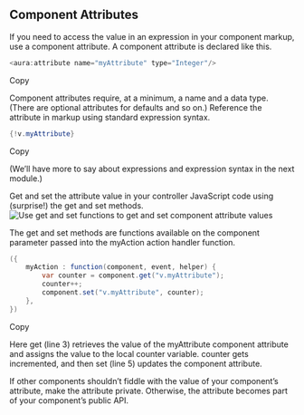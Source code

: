 ## Component Attributes

If you need to access the value in an expression in your component markup, use a component attribute. A component attribute is declared like this.

```java
<aura:attribute name="myAttribute" type="Integer"/>
```

Copy

Component attributes require, at a minimum, a name and a data type. (There are optional attributes for defaults and so on.) Reference the attribute in markup using standard expression syntax.

```java
{!v.myAttribute}
```

Copy

(We’ll have more to say about expressions and expression syntax in the next module.)

Get and set the attribute value in your controller JavaScript code using (surprise!) the get and set methods.![Use get and set functions to get and set component attribute values](https://res.cloudinary.com/hy4kyit2a/f_auto,fl_lossy,q_70/learn/modules/lex_dev_lc_vf_concepts/lex_dev_lc_vf_concepts_code/images/488cf41c77baa58b51842f2563022111_lex-dev-lc-vf-concepts-snippet-get-set.png)

The get and set methods are functions available on the component parameter passed into the myAction action handler function.

```java
({
    myAction : function(component, event, helper) {
        var counter = component.get("v.myAttribute");
        counter++;
        component.set("v.myAttribute", counter);
    },
})
```

Copy

Here get (line 3) retrieves the value of the myAttribute component attribute and assigns the value to the local counter variable. counter gets incremented, and then set (line 5) updates the component attribute.

If other components shouldn’t fiddle with the value of your component’s attribute, make the attribute private. Otherwise, the attribute becomes part of your component’s public API.